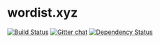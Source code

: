 # wordist.xyz

[![Build Status](https://travis-ci.org/wordist/wordist.xyz.svg?branch=master)](https://travis-ci.org/wordist/wordist.xyz)
[![Gitter chat](https://badges.gitter.im/gitterHQ/gitter.png)](https://gitter.im/wordist/Lobby)
[![Dependency Status](https://david-dm.org/wordist/wordist.xyz.svg)](https://david-dm.org/wordist/wordist.xyz)
